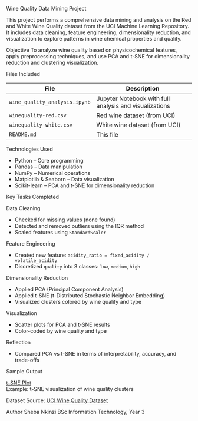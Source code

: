 Wine Quality Data Mining Project

This project performs a comprehensive data mining and analysis on the Red and White Wine Quality dataset from the UCI Machine Learning Repository. It includes data cleaning, feature engineering, dimensionality reduction, and visualization to explore patterns in wine chemical properties and quality.

Objective
To analyze wine quality based on physicochemical features, apply preprocessing techniques, and use PCA and t-SNE for dimensionality reduction and clustering visualization.


Files Included

| File | Description |
|------|-------------|
| `wine_quality_analysis.ipynb` | Jupyter Notebook with full analysis and visualizations |
| `winequality-red.csv` | Red wine dataset (from UCI) |
| `winequality-white.csv` | White wine dataset (from UCI) |
| `README.md` | This file |

Technologies Used

- Python – Core programming
- Pandas – Data manipulation
- NumPy – Numerical operations
- Matplotlib & Seaborn – Data visualization
- Scikit-learn – PCA and t-SNE for dimensionality reduction


Key Tasks Completed

Data Cleaning
- Checked for missing values (none found)
- Detected and removed outliers using the IQR method
- Scaled features using `StandardScaler`

Feature Engineering
- Created new feature: `acidity_ratio = fixed_acidity / volatile_acidity`
- Discretized `quality` into 3 classes: `low`, `medium`, `high`

Dimensionality Reduction
- Applied PCA (Principal Component Analysis)
- Applied t-SNE (t-Distributed Stochastic Neighbor Embedding)
- Visualized clusters colored by wine quality and type

Visualization
- Scatter plots for PCA and t-SNE results
- Color-coded by wine quality and type

Reflection
- Compared PCA vs t-SNE in terms of interpretability, accuracy, and trade-offs

Sample Output

[t-SNE Plot](tSNE_wine_quality.png)  
Example: t-SNE visualization of wine quality clusters

Dataset Source: [UCI Wine Quality Dataset](https://archive.ics.uci.edu/ml/datasets/wine+quality)

Author
Sheba Nkinzi 
BSc Information Technology, Year 3
